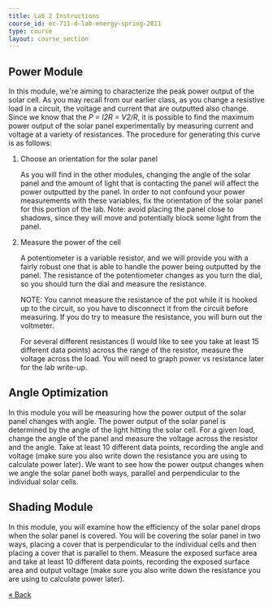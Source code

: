 ```yaml
---
title: Lab 2 Instructions
course_id: ec-711-d-lab-energy-spring-2011
type: course
layout: course_section
---
```

Power Module
------------

In this module, we're aiming to characterize the peak power output of the solar cell. As you may recall from our earlier class, as you change a resistive load in a circuit, the voltage and current that are outputted also change. Since we know that the _P = I2R = V2/R_, it is possible to find the maximum power output of the solar panel experimentally by measuring current and voltage at a variety of resistances. The procedure for generating this curve is as follows:

1.  Choose an orientation for the solar panel
    
    As you will find in the other modules, changing the angle of the solar panel and the amount of light that is contacting the panel will affect the power outputted by the panel. In order to not confound your power measurements with these variables, fix the orientation of the solar panel for this portion of the lab. Note: avoid placing the panel close to shadows, since they will move and potentially block some light from the panel.
    
2.  Measure the power of the cell
    
    A potentiometer is a variable resistor, and we will provide you with a fairly robust one that is able to handle the power being outputted by the panel. The resistance of the potentiometer changes as you turn the dial, so you should turn the dial and measure the resistance.
    
    NOTE: You cannot measure the resistance of the pot while it is hooked up to the circuit, so you have to disconnect it from the circuit before measuring. If you do try to measure the resistance, you will burn out the voltmeter.
    
    For several different resistances (I would like to see you take at least 15 different data points) across the range of the resistor, measure the voltage across the load. You will need to graph power vs resistance later for the lab write-up.
    

Angle Optimization
------------------

In this module you will be measuring how the power output of the solar panel changes with angle. The power output of the solar panel is determined by the angle of the light hitting the solar cell. For a given load, change the angle of the panel and measure the voltage across the resistor and the angle. Take at least 10 different data points, recording the angle and voltage (make sure you also write down the resistance you are using to calculate power later). We want to see how the power output changes when we angle the solar panel both ways, parallel and perpendicular to the individual solar cells.

Shading Module
--------------

In this module, you will examine how the efficiency of the solar panel drops when the solar panel is covered. You will be covering the solar panel in two ways, placing a cover that is perpendicular to the individual cells and then placing a cover that is parallel to them. Measure the exposed surface area and take at least 10 different data points, recording the exposed surface area and output voltage (make sure you also write down the resistance you are using to calculate power later).

[« Back](./resolveuid/09983496dbeb7fa69b6e295c146cbe57)